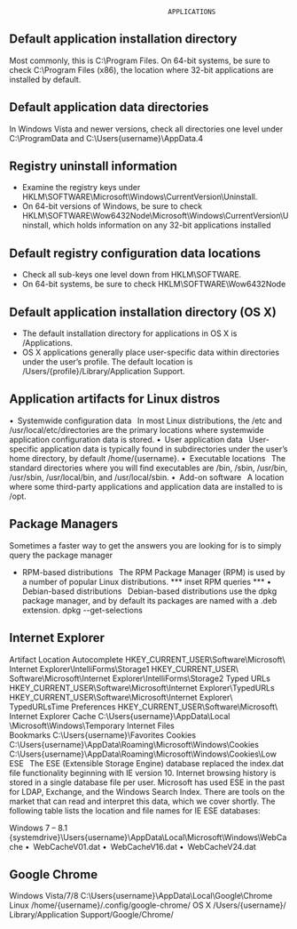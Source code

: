                                             APPLICATIONS
                                            
                                            
 Default application installation directory
 --------------------------------------
 Most commonly, this is C:\Program Files. On 64-bit systems, be sure to check C:\Program Files (x86), the location where 32-bit applications are installed by default.
 
 
 Default application data directories
 ------------------------------
  In Windows Vista and newer versions, check all directories one level under C:\ProgramData and C:\Users\{username}\AppData.4
  
  Registry uninstall information 
  -----------------
  * Examine the registry keys under HKLM\SOFTWARE\Microsoft\Windows\CurrentVersion\Uninstall. 
  * On 64-bit versions of Windows, be sure to check HKLM\SOFTWARE\Wow6432Node\Microsoft\Windows\CurrentVersion\Uninstall, which holds information on any 32-bit applications installed
  
  Default registry configuration data locations 
  ---------------
   * Check all sub-keys one level down from HKLM\SOFTWARE.
   * On 64-bit systems, be sure to check HKLM\SOFTWARE\Wow6432Node
   
   Default application installation directory (OS X)
   -------------
   * The default installation directory for applications in OS X is /Applications.
   * OS X applications generally place user-specific data within directories under the user’s profile. The default location is /Users/{profile}/Library/Application Support.
   
   Application artifacts for Linux distros
   --------------------------
   • Systemwide configuration data  In most Linux distributions, the /etc and /usr/local/etc/directories are the primary locations where systemwide application configuration data is stored.
• User application data  User-specific application data is typically found in subdirectories under the user’s home directory, by default /home/{username}.
• Executable locations  The standard directories where you will find executables are /bin, /sbin, /usr/bin, /usr/sbin, /usr/local/bin, and /usr/local/sbin.
• Add-on software  A location where some third-party applications and application data are installed to is /opt.


Package Managers
----------------
Sometimes a faster way to get the answers you are looking for is to simply query the package manager

* RPM-based distributions  The RPM Package Manager (RPM) is used by a number of popular Linux distributions. 
*** inset RPM queries ***
• Debian-based distributions  Debian-based distributions use the dpkg package manager, and by default its packages are named with a .deb extension.
   dpkg --get-selections

Internet Explorer
-------------------
Artifact            Location
Autocomplete
                    HKEY_CURRENT_USER\​Software\Microsoft\​Internet Explorer\​IntelliForms\Storage1
                    HKEY_CURRENT_USER\​Software\Microsoft\​Internet Explorer​\IntelliForms​\Storage2
Typed URLs
                    HKEY_CURRENT_USER\Software​\Microsoft\Internet Explorer\TypedURLs
                    HKEY_CURRENT_USER\​Software\Microsoft\​Internet Explorer\​TypedURLsTime
Preferences
                    HKEY_CURRENT_USER\​Software\Microsoft\​Internet Explorer
Cache
                    C:\Users\{username}\AppData\Local​\Microsoft\Windows​\Temporary Internet Files\
Bookmarks
                    C:\Users\{username}​\Favorites
Cookies
                    C:\Users\{username}\AppData\​Roaming\Microsoft\​Windows\Cookies
                    C:\Users\{username}​\AppData\Roaming\​Microsoft\Windows\Cookies\Low
ESE  The ESE (Extensible Storage Engine) database replaced the index.dat file functionality beginning with IE version 10. Internet browsing history is stored in a single database file per user. Microsoft has used ESE in the past for LDAP, Exchange, and the Windows Search Index. There are tools on the market that can read and interpret this data, which we cover shortly. The following table lists the location and file names for IE ESE databases:

Windows 7 – 8.1
                     {systemdrive}\Users\{username}\AppData\Local\Microsoft\Windows\WebCache
                    • WebCacheV01.dat
                    • WebCacheV16.dat
                    • WebCacheV24.dat
                    
Google Chrome
--------------------


Windows Vista/7/8
                      C:\Users\{username}​\AppData\Local\​Google\Chrome\
Linux
                      /home/{username}/.config/google-chrome/
OS X
                      /Users/{username}/​Library/Application Support/Google/Chrome/
   
  
  
  
  
 
 
